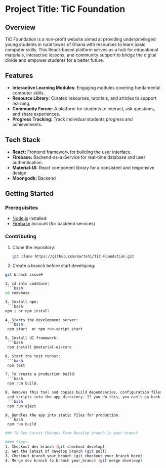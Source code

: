 # Project Title: TiC Foundation

## Overview

TiC Foundation is a non-profit website aimed at providing underprivileged young students in rural towns of Ghana with resources to learn basic computer skills. This React-based platform serves as a hub for educational materials, interactive lessons, and community support to bridge the digital divide and empower students for a better future.

## Features

- **Interactive Learning Modules:** Engaging modules covering fundamental computer skills.
- **Resource Library:** Curated resources, tutorials, and articles to support learning.
- **Community Forum:** A platform for students to interact, ask questions, and share experiences.
- **Progress Tracking:** Track individual students progress and achievements.

## Tech Stack

- **React:** Frontend framework for building the user interface.
- **Firebase:** Backend-as-a-Service for real-time database and user authentication.
- **Material-UI:** React component library for a consistent and responsive design.
- **Moongodb:** Backend 

## Getting Started

### Prerequisites

- [Node.js](https://nodejs.org/) installed
- [Firebase](https://firebase.google.com/) account (for backend services)

### Contributing

1. Clone the repository:
   ```bash
   git clone https://github.com/nartehi/TiC-Foundation.git

2.  Create a branch before start developing:
   ```bash
   git branch issue#

3. cd into codebase:
    ```bash
   cd codebase
   
3. Install npm:
    ```bash
   npm i or npm install

4. Starts the development server:
    ```bash
    npm start  or npm run-script start  

5. Install UI framework:
    ```bash 
    npm install @material-ui/core

6. Start the test runner:
    ```bash
    npm test

7. To create a production build:
    ```bash
    npm run build.

8. Removes this tool and copies build dependencies, configuration files
    and scripts into the app directory. If you do this, you can’t go back!
    ```bash
    npm run eject

9. Bundles the app into static files for production.
    ```bash
    npm run build 

### To See Latest Changes From Develop branch in your branch

#### Steps:
1. Checkout dev branch (git checkout develop)
2. Get the latest of develop branch (git pull)
3. Checkout branch your_branch (git checkout your_branch here)
4. Merge dev branch to branch your_branch (git merge develeop)



